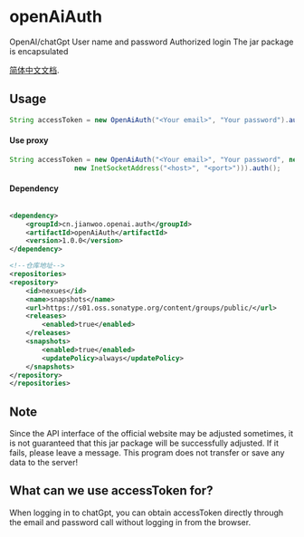 # openAiAuth
OpenAI/chatGpt User name and password Authorized login The jar package is encapsulated

[简体中文文档](README.md).


## Usage

```java
String accessToken = new OpenAiAuth("<Your email>", "Your password").auth();
```
#### Use proxy

```java
String accessToken = new OpenAiAuth("<Your email>", "Your password", new Proxy(Proxy.Type.HTTP,
                new InetSocketAddress("<host>", "<port>"))).auth();
```


#### Dependency

```xml

<dependency>
    <groupId>cn.jianwoo.openai.auth</groupId>
    <artifactId>openAiAuth</artifactId>
    <version>1.0.0</version>
</dependency>

<!--仓库地址-->
<repositories>
<repository>
    <id>nexues</id>
    <name>snapshots</name>
    <url>https://s01.oss.sonatype.org/content/groups/public/</url>
    <releases>
        <enabled>true</enabled>
    </releases>
    <snapshots>
        <enabled>true</enabled>
        <updatePolicy>always</updatePolicy>
    </snapshots>
</repository>
</repositories>
```

## Note

Since the API interface of the official website may be adjusted sometimes, it is not guaranteed that this jar package will be successfully adjusted. If it fails, please leave a message.
This program does not transfer or save any data to the server!



## What can we use accessToken for?

When logging in to chatGpt, you can obtain accessToken directly through the email and password call without logging in from the browser.